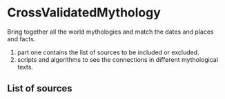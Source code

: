 # CrossValidatedMythology
Bring together all the world mythologies and match the dates and places and facts.
1. part one contains the list of sources to be included or excluded.
2. scripts and algorithms to see the connections in different mythological texts.


## List of sources
